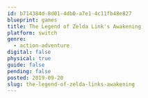 ```yaml
---
id: b714384d-8d01-4db0-a7e1-4c11fb48e827
blueprint: games
title: The Legend of Zelda Link's Awakening
platform: switch
genre:
  - action-adventure
digital: false
physical: true
guide: false
pending: false
posted: 2019-09-20
slug: the-legend-of-zelda-links-awakening
---
```

